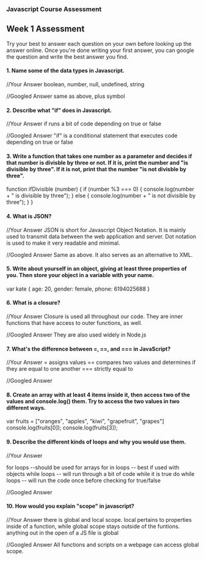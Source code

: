 ### Javascript Course Assessment

## Week 1 Assessment

Try your best to answer each question on your own before looking up the answer online. Once you're done writing your first answer, you can google the question and write the best answer you find.

#### 1. Name some of the data types in Javascript.

  //Your Answer
  boolean, number, null, undefined, string


  //Googled Answer
  same as above, plus symbol


#### 2. Describe what "if" does in Javascript.

  //Your Answer
  if runs a bit of code depending on true or false


  //Googled Answer
 "if" is a conditional statement that executes code depending on true or false

#### 3. Write a function that takes one number as a parameter and decides if that number is divisble by three or not. If it is, print the number and "is divisible by three". If it is not, print that the number "is not divisble by three".
function ifDivisible (number) {
  if (number %3 === 0) {
  console.log(number + " is divisible by three");
} else {
  console.log(number + " is not divisible by three");
  }
}

#### 4. What is JSON?
  //Your Answer
  JSON is short for Javascript Object Notation. It is mainly used to transmit data between the web application and server. Dot notation is used to make it very readable and minimal.

  //Googled Answer
  Same as above. It also serves as an alternative to XML.

#### 5. Write about yourself in an object, giving at least three properties of you. Then store your object in a variable with your name.
var kate {
  age: 20,
  gender: female,
  phone: 6194025688
}

#### 6. What is a closure?

  //Your Answer
  Closure is used all throughout our code. They are inner functions that have access to outer functions, as well.

  //Googled Answer
  They are also used widely in Node.js

#### 7. What's the difference between =, ==, and === in JavaScript?

  //Your Answer
  = assigns values
  == compares two values and determines if they are equal to one another
  === strictly equal to


  //Googled Answer

#### 8. Create an array with at least 4 items inside it, then access two of the values and console.log() them. Try to access the two values in two different ways.
var fruits = ["oranges", "apples", "kiwi", "grapefruit", "grapes"]
console.log(fruits[0]);
console.log(fruits[3]);

#### 9. Describe the different kinds of loops and why you would use them.

  //Your Answer

  for loops --should be used for arrays
  for in loops -- best if used with objects
  while loops -- will run through a bit of code while it is true
  do while loops -- will run the code once before checking for true/false



  //Googled Answer

#### 10. How would you explain "scope" in javascript?

  //Your Answer
  there is global and local scope. local pertains to properties inside of a function, while global scope stays outside of the funtions. anything out in the open of a JS file is global


  //Googled Answer
All functions and scripts on a webpage can access global scope.
